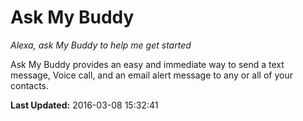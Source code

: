 # Ask My Buddy
*Alexa, ask My Buddy to help me get started*

Ask My Buddy provides an easy and immediate way to send a text message, Voice call, and an email alert message to any or all of your contacts.

**Last Updated:** 2016-03-08 15:32:41
